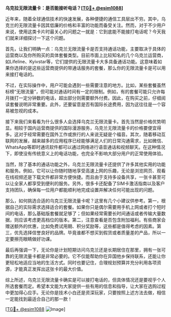 **乌克拉无限流量卡：是否能接听电话？[[TG💪+ @esim1088](https://t.me/s/esim1088)]**

近年来，随着全球通信技术的快速发展，各种便捷的通信工具层出不穷。其中，乌克兰的无限流量卡因其低廉的价格和丰富的功能而备受关注。然而，对于不少用户来说，使用这类卡片时最关心的问题之一就是：它到底能不能接打电话呢？今天我们就来详细探讨一下这个问题。

首先，让我们明确一点：乌克兰无限流量卡是否支持通话功能，主要取决于具体的运营商以及你所购买的具体套餐类型。目前市面上比较知名的几个乌克兰运营商，如Lifeline、Kyivstar等，它们提供的无限流量卡大多具备通话功能。这意味着如果你选择的是这些运营商提供的带通话服务的套餐，那么你的无限流量卡是可以用来接打电话的。

不过，在实际操作中，用户可能会遇到一些需要注意的地方。比如，某些套餐虽然标榜“无限流量”，但可能对通话时间有一定的限制。例如，有的套餐可能只允许每月拨打一定分钟数的电话，超出部分则需要额外付费。因此，在购买之前，仔细阅读套餐说明非常重要。此外，还要留意是否有国际长途费用，因为这往往是一个容易被忽视的成本。

接下来我们来看看为什么很多人会选择乌克兰无限流量卡。首先当然是价格优势明显。相较于国内运营商提供的国际漫游服务，乌克兰无限流量卡的价格要便宜得多。这对于经常需要在国外工作或旅行的人来说无疑是个福音。其次，随着移动互联网的发展，越来越多的应用程序已经能够满足人们的日常沟通需求，比如微信、WhatsApp等即时通讯软件都可以通过网络进行语音通话和视频聊天。在这种情况下，即使没有传统意义上的电话功能，也完全不影响大部分用户的正常使用体验。

当然，除了基本的通话功能之外，乌克兰无限流量卡还提供了许多其他实用的功能和服务。例如，它可以让你随时随地享受高速上网的乐趣，无论是浏览网页、观看在线视频还是下载文件都非常方便快捷。而且由于支持多设备共享，一张卡甚至可以让全家人都享受到便利的服务。另外，很多卡还配备了SIM卡激活指南以及客户支持团队，确保每一位用户都能顺利地完成设置并解决任何可能出现的问题。

那么，如何挑选合适的乌克兰无限流量卡呢？这里有几个小建议供参考。第一，根据自己的实际需求选择适合的套餐。如果你只是偶尔需要用手机上网或者打个短时间的电话，那么基础版套餐就足够了；但如果经常需要长时间通话或者传输大量数据，则应该考虑更高档位的版本。第二，注意查看是否包含附加福利。有些商家会赠送额外的优惠，比如免费试用期、积分奖励等，这些都是值得考虑的因素。第三，优先选择信誉良好的品牌。毕竟谁都不想买到假货或者质量差的产品，所以一定要擦亮眼睛做好功课。

最后再强调一下，无论你是计划短期访问乌克兰还是长期居住在那里，拥有一张可靠的无限流量卡都是非常必要的。它不仅能帮助你在异国他乡保持联系，还能让你更轻松地适应当地的生活方式。同时也要记住，合理规划预算并充分利用各项资源，才能真正发挥出这张卡的最大价值。

综上所述，乌克兰无限流量卡确实是可以接打电话的，但具体情况还是要视乎个人所选套餐而定。希望本文能为大家提供一些有用的信息和指导，让大家在选购过程中更加得心应手。无论你是技术小白还是资深玩家，只要按照上述方法去做，相信一定能找到最适合自己的那一款！

[[TG💪+ @esim1088](https://t.me/s/esim1088) ![Image](https://i.postimg.cc/4NQfJmqS/Snipaste-2025-05-13-00-14-12.png)]